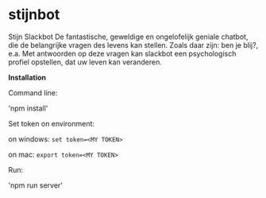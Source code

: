 # stijnbot
Stijn Slackbot
De fantastische, geweldige en ongelofelijk geniale chatbot, die de belangrijke vragen des levens kan stellen. 
Zoals daar zijn: ben je blij?, e.a.
Met antwoorden op deze vragen kan slackbot een psychologisch profiel opstellen, dat uw leven kan veranderen.

**Installation**

Command line:

'npm install'

Set token on environment:

  on windows:
  `set token=<MY TOKEN>`

  on mac:
  `export token=<MY TOKEN>`

Run:

'npm run server'
